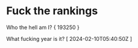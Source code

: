 # Fuck the rankings

Who the hell am I?
{ 193250 }

What fucking year is it?
[ 2024-02-10T05:40:50Z ]
